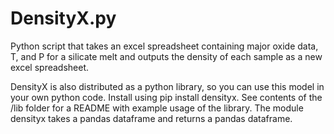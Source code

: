 # DensityX.py
Python script that takes an excel spreadsheet containing major oxide data, T, and P for a silicate melt and outputs the density of each sample as a new excel spreadsheet.

DensityX is also distributed as a python library, so you can use this model in your own python code. Install using pip install densityx. See contents of the /lib folder for a README with example usage of the library. The module densityx takes a pandas dataframe and returns a pandas dataframe.
